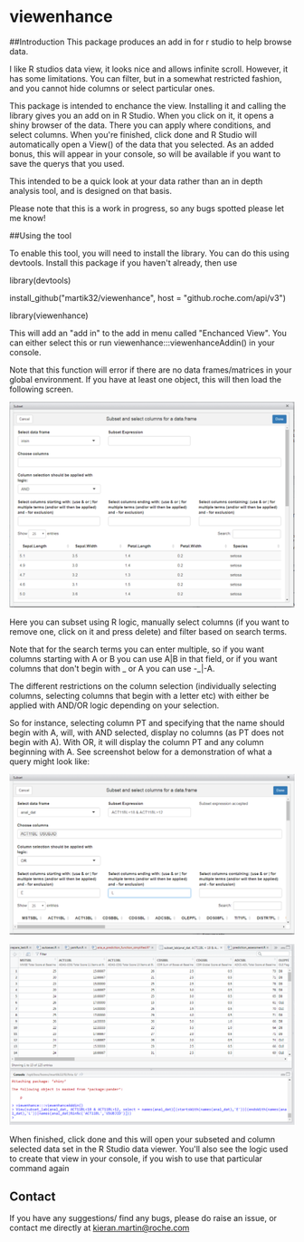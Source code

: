 # viewenhance

##Introduction 
This package produces an add in for r studio to help browse data.

I like R studios data view, it looks nice and allows infinite scroll. However, it has some limitations. You can filter, but in a somewhat restricted fashion, and you cannot hide columns or select particular ones.

This package is intended to enchance the view. Installing it and calling the library gives you an add on in R Studio. When you click on it, it opens a shiny browser of the data. There you can apply where conditions, and select columns. When you're finished, click done and R Studio will automatically open a View() of the data that you selected. As an added bonus, this will appear in your console, so will be available if you want to save the querys that you used.

This intended to be a quick look at your data rather than an in depth analysis tool, and is designed on that basis.

Please note that this is a work in progress, so any bugs spotted please let me know!

##Using the tool

To enable this tool, you will need to install the library. You can do this using devtools. Install this package if you haven't already, then use

library(devtools)

install_github("martik32/viewenhance", host = "github.roche.com/api/v3")

library(viewenhance)

This will add an "add in" to the add in menu called "Enchanced View". You can either select this or run viewenhance:::viewenhanceAddin() in your console.

Note that this function will error if there are no data frames/matrices in your global environment. If you have at least one object, this will then load the following screen.

![Screen shot of view enhance](images/screen_viewenhance.png)


Here you can subset using R logic, manually select columns (if you want to remove one, click on it and press delete) and filter based on search terms. 

Note that for the search terms you can enter multiple, so if you want columns starting with A or B you can use A|B in that field, or if you want columns that don't begin with _ or A you can use -_|-A.

The different restrictions on the column selection (individually selecting columns, selecting columns that begin with a letter etc) with either be applied with AND/OR logic depending on your selection.

So for instance, selecting column PT and specifying that the name should begin with A, will, with AND selected, display no columns (as PT does not begin with A). With OR, it will display the column PT and any column beginning with A. See screenshot below for a demonstration of what a query might look like:

![Screen shot of view enhance with terms filled in ](images/filtersandsearch.png)

![Screen shot of view enhance with terms filled in ](images/filtersapplied.png)

When finished, click done and this will open your subseted and column selected data set in the R Studio data viewer. You'll also see the logic used to create that view in your console, if you wish to use that particular command again

## Contact

If you have any suggestions/ find any bugs, please do raise an issue, or contact me directly at kieran.martin@roche.com

